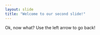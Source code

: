 ```yaml
---
layout: slide
title: "Welcome to our second slide!"
---
```

Ok, now what?
Use the left arrow to go back!
